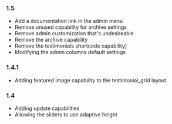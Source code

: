 ### 1.5
* Add a documentation link in the admin menu
* Remove unused capability for archive settings
* Remove admin customization that's undesireable
* Remove the archive capability
* Remove the testimonials shortcode capability]
* Modifying the admin columns default settings

### 1.4.1
* Adding featured image capability to the testimonial_grid layout

### 1.4
* Adding update capabilities
* Allowing the sliders to use adaptive height